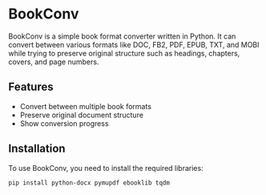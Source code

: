 # BookConv

BookConv is a simple book format converter 
written in Python. It can convert between various formats like DOC, FB2, PDF, EPUB, TXT, and MOBI while trying to preserve original structure such as headings, chapters, covers, and page numbers.

## Features

- Convert between multiple book formats
- Preserve original document structure
- Show conversion progress

## Installation

To use BookConv, you need to install the required libraries:

```bash
pip install python-docx pymupdf ebooklib tqdm
